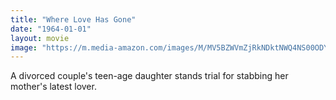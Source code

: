 ```yaml
---
title: "Where Love Has Gone"
date: "1964-01-01"
layout: movie
image: "https://m.media-amazon.com/images/M/MV5BZWVmZjRkNDktNWQ4NS00ODY0LWFkZTMtM2JhMmUzOWZkYWExXkEyXkFqcGdeQXVyNzc5MjA3OA@@._V1_SX300.jpg"
---
```


A divorced couple's teen-age daughter stands trial for stabbing her mother's latest lover.
